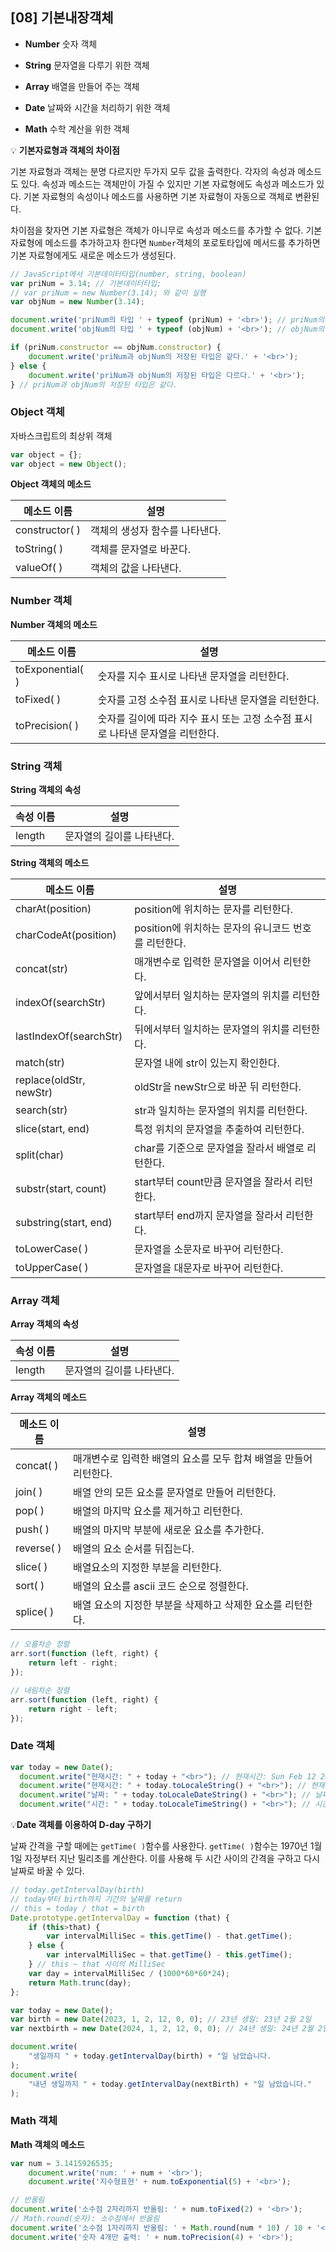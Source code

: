 ## [08] 기본내장객체

- **Number**  숫자 객체

- **String**  문자열을 다루기 위한 객체

- **Array**  배열을 만들어 주는 객체

- **Date**  날짜와 시간을 처리하기 위한 객체

- **Math**  수학 계산을 위한 객체



💡 **기본자료형과 객체의 차이점**

기본 자료형과 객체는 분명 다르지만 두가지 모두 값을 출력한다. 각자의 속성과 메소드도 있다. 속성과 메소드는 객체만이 가질 수 있지만 기본 자료형에도 속성과 메소드가 있다. 기본 자료형의 속성이나 메소드를 사용하면 기본 자료형이 자동으로 객체로 변환된다.

차이점을 찾자면 기본 자료형은 객체가 아니무로 속성과 메소드를 추가할 수 없다. 기본 자료형에 메소드를 추가하고자 한다면 `Number`객체의 포로토타입에 메서드를 추가하면 기본 자료형에게도 새로운 메소드가 생성된다.

```javascript
// JavaScript에서 기본데이터타입(number, string, boolean)
var priNum = 3.14; // 기본데이터타입;
// var priNum = new Number(3.14); 와 같이 실행
var objNum = new Number(3.14);

document.write('priNum의 타입 ' + typeof (priNum) + '<br>'); // priNum의 타입 number
document.write('objNum의 타입 ' + typeof (objNum) + '<br>'); // objNum의 타입 object

if (priNum.constructor == objNum.constructor) {
    document.write('priNum과 objNum의 저장된 타입은 같다.' + '<br>');
} else {
    document.write('priNum과 objNum의 저장된 타입은 다르다.' + '<br>');
} // priNum과 objNum의 저장된 타입은 같다.
```



### Object 객체

자바스크립트의 최상위 객체

```javascript
var object = {};
var object = new Object();
```

**Object 객체의 메소드**

| 메소드 이름    | 설명                           |
| -------------- | ------------------------------ |
| constructor( ) | 객체의 생성자 함수를 나타낸다. |
| toString( )    | 객체를 문자열로 바꾼다.        |
| valueOf( )     | 객체의 값을 나타낸다.          |



### Number 객체

**Number  객체의 메소드**

| 메소드 이름      | 설명                                                         |
| ---------------- | ------------------------------------------------------------ |
| toExponential( ) | 숫자를 지수 표시로 나타낸 문자열을 리턴한다.                 |
| toFixed( )       | 숫자를 고정 소수점 표시로 나타낸 문자열을 리턴한다.          |
| toPrecision( )   | 숫자를 길이에 따라 지수 표시 또는 고정 소수점 표시로 나타낸 문자열을 리턴한다. |



### String 객체

**String 객체의 속성**

| 속성 이름 | 설명                      |
| --------- | ------------------------- |
| length    | 문자열의 길이를 나타낸다. |

**String 객체의 메소드**

| 메소드 이름             | 설명                                                 |
| ----------------------- | ---------------------------------------------------- |
| charAt(position)        | position에 위치하는 문자를 리턴한다.                 |
| charCodeAt(position)    | position에 위치하는 문자의 유니코드 번호를 리턴한다. |
| concat(str)             | 매개변수로 입력한 문자열을 이어서 리턴한다.          |
| indexOf(searchStr)      | 앞에서부터 일치하는 문자열의 위치를 리턴한다.        |
| lastIndexOf(searchStr)  | 뒤에서부터 일치하는 문자열의 위치를 리턴한다.        |
| match(str)              | 문자열 내에 str이 있는지 확인한다.                   |
| replace(oldStr, newStr) | oldStr을 newStr으로 바꾼 뒤 리턴한다.                |
| search(str)             | str과 일치하는 문자열의 위치를 리턴한다.             |
| slice(start, end)       | 특정 위치의 문자열을 추출하여 리턴한다.              |
| split(char)             | char를 기준으로 문자열을 잘라서 배열로 리턴한다.     |
| substr(start, count)    | start부터 count만큼 문자열을 잘라서 리턴한다.        |
| substring(start, end)   | start부터 end까지 문자열을 잘라서 리턴한다.          |
| toLowerCase( )          | 문자열을 소문자로 바꾸어 리턴한다.                   |
| toUpperCase( )          | 문자열을 대문자로 바꾸어 리턴한다.                   |



### Array 객체

**Array 객체의 속성**

| 속성 이름 | 설명                      |
| --------- | ------------------------- |
| length    | 문자열의 길이를 나타낸다. |

**Array 객체의 메소드**

| 메소드 이름 | 설명                                                         |
| ----------- | ------------------------------------------------------------ |
| concat( )   | 매개변수로 입력한 배열의 요소를 모두 합쳐 배열을 만들어 리턴한다. |
| join( )     | 배열 안의 모든 요소를 문자열로 만들어 리턴한다.              |
| pop( )      | 배열의 마지막 요소를 제거하고 리턴한다.                      |
| push( )     | 배열의 마지막 부분에 새로운 요소를 추가한다.                 |
| reverse( )  | 배열의 요소 순서를 뒤집는다.                                 |
| slice( )    | 배열요소의 지정한 부분을 리턴한다.                           |
| sort( )     | 배열의 요소를 ascii 코드 순으로 정렬한다.                    |
| splice( )   | 배열 요소의 지정한 부분을 삭제하고 삭제한 요소를 리턴한다.   |

```javascript
// 오름차순 정렬
arr.sort(function (left, right) {
	return left - right;
});

// 내림차순 정렬
arr.sort(function (left, right) {
    return right - left;
});
```



### Date 객체

```javascript
var today = new Date();
  document.write("현재시간: " + today + "<br>"); // 현재시간: Sun Feb 12 2023 20:12:20 GMT+0900 (한국 표준시)
  document.write("현재시간: " + today.toLocaleString() + "<br>"); // 현재시간: 2023. 2. 12. 오후 8:12:20
  document.write("날짜: " + today.toLocaleDateString() + "<br>"); // 날짜: 2023. 2. 12.
  document.write("시간: " + today.toLocaleTimeString() + "<br>"); // 시간: 오후 8:12:20
```

💡**Date 객체를 이용하여 D-day 구하기**

날짜 간격을 구할 때에는 `getTime( )`함수를 사용한다. `getTime( )`함수는 1970년 1월 1일 자정부터 지난 밀리초를 계산한다. 이를 사용해 두 시간 사이의 간격을 구하고 다시 날짜로 바꿀 수 있다.

```javascript
// today.getIntervalDay(birth)
// today부터 birth까지 기간의 날짜를 return
// this = today / that = birth
Date.prototype.getIntervalDay = function (that) {
    if (this>that) {
        var intervalMilliSec = this.getTime() - that.getTime();
    } else {
        var intervalMilliSec = that.getTime() - this.getTime();
    } // this ~ that 사이의 MilliSec
    var day = intervalMilliSec / (1000*60*60*24);
    return Math.trunc(day);
};

var today = new Date();
var birth = new Date(2023, 1, 2, 12, 0, 0); // 23년 생일: 23년 2월 2일
var nextbirth = new Date(2024, 1, 2, 12, 0, 0); // 24년 생일: 24년 2월 2일

document.write(
    "생일까지 " + today.getIntervalDay(birth) + "일 남았습니다.
);
document.write(
    "내년 생일까지 " + today.getIntervalDay(nextBirth) + "일 남았습니다."
);
```



### Math 객체

**Math 객체의 메소드**

```javascript
var num = 3.1415926535;
    document.write('num: ' + num + '<br>');
    document.write('지수형표현' + num.toExponential(5) + '<br>');

// 반올림
document.write('소수점 2자리까지 반올림: ' + num.toFixed(2) + '<br>');
// Math.round(숫자): 소수점에서 반올림
document.write('소수점 1자리까지 반올림: ' + Math.round(num * 10) / 10 + '<br>');
document.write('숫자 4개만 출력: ' + num.toPrecision(4) + '<br>');
```

